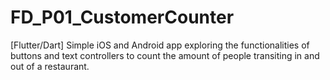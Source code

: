 # FD_P01_CustomerCounter
 [Flutter/Dart] Simple iOS and Android app exploring the functionalities of buttons and text controllers to count the amount of people transiting in and out of a restaurant.
